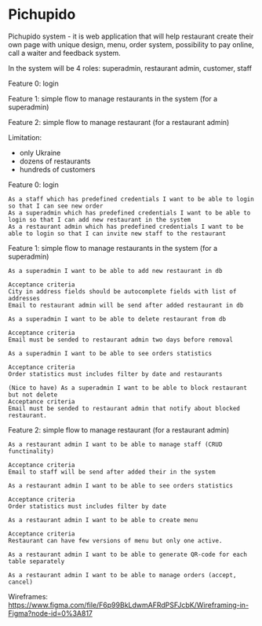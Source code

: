 # Pichupido

Pichupido system - it is web application that will help restaurant create their 
own page with unique design, menu, order system, 
possibility to pay online, call a waiter and feedback system.

In the system will be 4 roles: superadmin, restaurant admin, customer, staff

Feature 0: login

Feature 1: simple flow to manage restaurants in the system (for a superadmin)

Feature 2: simple flow to manage restaurant (for a restaurant admin)

Limitation:
* only Ukraine
* dozens of restaurants
* hundreds of customers



Feature 0: login

    As a staff which has predefined credentials I want to be able to login so that I can see new order
    As a superadmin which has predefined credentials I want to be able to login so that I can add new restaurant in the system
    As a restaurant admin which has predefined credentials I want to be able to login so that I can invite new staff to the restaurant
    
Feature 1: simple flow to manage restaurants in the system (for a superadmin)

    As a superadmin I want to be able to add new restaurant in db

    Acceptance criteria
    City in address fields should be autocomplete fields with list of addresses
    Email to restaurant admin will be send after added restaurant in db
    
    As a superadmin I want to be able to delete restaurant from db

    Acceptance criteria
    Email must be sended to restaurant admin two days before removal

    As a superadmin I want to be able to see orders statistics

    Acceptance criteria
    Order statistics must includes filter by date and restaurants
    
    (Nice to have) As a superadmin I want to be able to block restaurant but not delete
    Acceptance criteria
    Email must be sended to restaurant admin that notify about blocked restaurant.
    
Feature 2: simple flow to manage restaurant (for a restaurant admin)

    As a restaurant admin I want to be able to manage staff (CRUD functinality)
    
    Acceptance criteria
    Email to staff will be send after added their in the system
    
    As a restaurant admin I want to be able to see orders statistics
    
    Acceptance criteria
    Order statistics must includes filter by date
    
    As a restaurant admin I want to be able to create menu
            
    Acceptance criteria
    Restaurant can have few versions of menu but only one active.
    
    As a restaurant admin I want to be able to generate QR-code for each table separately 
            
    As a restaurant admin I want to be able to manage orders (accept, cancel)                         
    
Wireframes: https://www.figma.com/file/F6p99BkLdwmAFRdPSFJcbK/Wireframing-in-Figma?node-id=0%3A817
